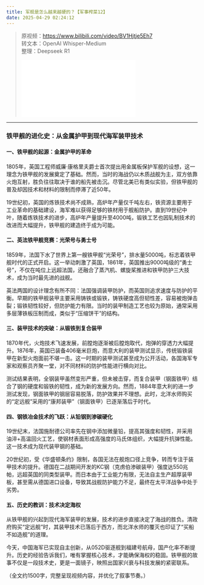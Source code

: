 ```yaml
---
title: 军舰是怎么越来越硬的？【军事榨菜12】
date: 2025-04-29 02:24:12
---
```


> 原视频：https://www.bilibili.com/video/BV1Hjtje5Eh7<br>转文本：OpenAI Whisper-Medium<br>整理：Deepseek R1
>
> <iframe src="//player.bilibili.com/player.html?bvid=BV1Hjtje5Eh7&autoplay=0" scrolling="no" border="0" frameborder="no" framespacing="0" allowfullscreen="true"></iframe>

---

### 铁甲舰的进化史：从金属护甲到现代海军装甲技术  

#### **一、铁甲舰的起源：金属护甲的革命**  
1805年，英国工程师威廉·康格里夫爵士首次提出用金属板保护军舰的设想，这一理念为铁甲舰的发展奠定了基础。然而，当时的海战仍以木质战舰为主，双方依靠火炮互射，胜负往往取决于谁的船先被击沉。尽管北美已有类似实验，但铁甲舰的普及却因技术和材料的限制而停滞了近50年。  

19世纪初，英国的炼铁技术尚不成熟，高炉年产量仅千吨左右，铁资源主要用于工业革命的基础建设，海军难以获得足够的铁材用于舰船防护。直到19世纪中叶，随着炼铁技术的进步，高炉年产量提升至4000吨，锻铁工艺也因轧制技术的改进而大幅提升，铁甲舰的建造终于成为可能。  

#### **二、英法铁甲舰竞赛：光荣号与勇士号**  
1859年，法国下水了世界上第一艘铁甲舰“光荣号”，排水量5000吨，标志着铁甲舰时代的正式开启。这一举动刺激了英国，1861年，英国推出9000吨级的“勇士号”，不仅在吨位上远超法国，还融合了蒸汽机、螺旋桨推进和铁甲防护三大技术，成为当时最先进的战舰。  

英法两国的设计理念有所不同：法国强调装甲防护，而英国则追求速度与防护的平衡。早期的铁甲舰装甲主要采用铸铁或锻铁，铸铁硬度高但韧性差，容易被炮弹击裂；锻铁韧性较好，但防护能力有限。当时的装甲制造工艺也较为原始，通常采用多层薄铁板压制而成，类似于“压缩饼干”的结构。  

#### **三、装甲技术的突破：从锻铁到复合装甲**  
1870年代，火炮技术飞速发展，前膛炮逐渐被后膛炮取代，炮弹的穿透力大幅提升。1876年，英国已装备406毫米巨炮，而意大利的装甲测试显示，传统锻铁装甲在新型火炮面前不堪一击。这一时期的装甲测试甚至成为公开活动，各国海军专家和观察员齐聚一堂，对不同材料的防护性能进行横向对比。  

测试结果表明，全钢装甲虽然变形严重，但未被击穿，而复合装甲（钢面铁甲）结合了钢的硬度和锻铁的韧性，成为新的发展方向。然而，1884年意大利的进一步测试发现，钢面铁甲的钢层容易脱落，防护效果并不理想。此时，北洋水师购买的“定远舰”采用的“康邦装甲”（钢面铁甲）已逐渐落后于时代。  

#### **四、钢铁冶金技术的飞跃：从铅钢到渗碳硬化**  
19世纪末，法国施耐德公司率先在钢中添加微量铅，提高其强度和韧性，并采用油淬+高温回火工艺，使钢材表面形成高强度的马氏体组织，大幅提升抗弹性能。这一技术成为现代装甲钢的基础。  

20世纪初，受《华盛顿条约》限制，各国无法在舰炮口径上竞争，转而专注于装甲技术的提升。德国在二战期间开发的KC钢（克虏伯渗碳装甲）强度达550兆帕，远超英国的同类型装甲。而日本由于工业能力有限，无法自主生产超厚装甲板，甚至需从德国进口设备，导致其战舰防护能力不足，最终在太平洋战争中处于劣势。  

#### **五、历史的教训：技术决定海权**  
从铁甲舰的兴起到现代海军装甲的发展，技术的进步直接决定了海战的胜负。清政府购买“定远舰”时，其装甲技术已落后于西方，而北洋水师的覆灭也印证了“买船不如造舰”的道理。  

今天，中国海军已实现自主创新，从052D驱逐舰到福建号航母，国产化率不断提升。历史的经验告诉我们，唯有掌握核心技术，才能确保海权的稳固。铁甲舰的故事不仅是一段技术史，更是一面镜子，映照出国家兴衰与科技发展的紧密联系。  

（全文约1500字，完整呈现视频内容，并优化了叙事节奏。）